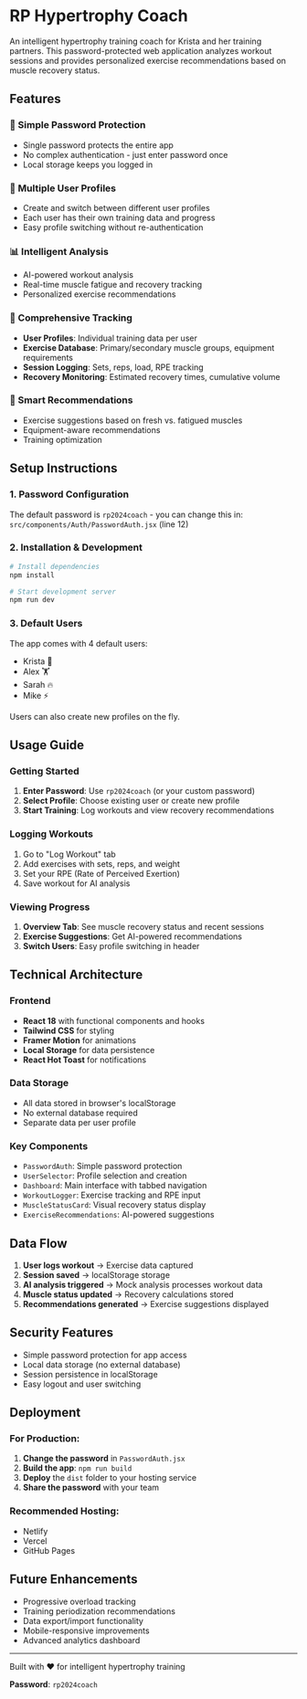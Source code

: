 # RP Hypertrophy Coach

An intelligent hypertrophy training coach for Krista and her training partners. This password-protected web application analyzes workout sessions and provides personalized exercise recommendations based on muscle recovery status.

## Features

### 🔐 Simple Password Protection
- Single password protects the entire app
- No complex authentication - just enter password once
- Local storage keeps you logged in

### 👥 Multiple User Profiles
- Create and switch between different user profiles
- Each user has their own training data and progress
- Easy profile switching without re-authentication

### 📊 Intelligent Analysis
- AI-powered workout analysis
- Real-time muscle fatigue and recovery tracking
- Personalized exercise recommendations

### 💪 Comprehensive Tracking
- **User Profiles**: Individual training data per user
- **Exercise Database**: Primary/secondary muscle groups, equipment requirements
- **Session Logging**: Sets, reps, load, RPE tracking
- **Recovery Monitoring**: Estimated recovery times, cumulative volume

### 🎯 Smart Recommendations
- Exercise suggestions based on fresh vs. fatigued muscles
- Equipment-aware recommendations
- Training optimization

## Setup Instructions

### 1. Password Configuration
The default password is `rp2024coach` - you can change this in:
`src/components/Auth/PasswordAuth.jsx` (line 12)

### 2. Installation & Development
```bash
# Install dependencies
npm install

# Start development server
npm run dev
```

### 3. Default Users
The app comes with 4 default users:
- Krista 💪
- Alex 🏋️
- Sarah 🔥
- Mike ⚡

Users can also create new profiles on the fly.

## Usage Guide

### Getting Started
1. **Enter Password**: Use `rp2024coach` (or your custom password)
2. **Select Profile**: Choose existing user or create new profile
3. **Start Training**: Log workouts and view recovery recommendations

### Logging Workouts
1. Go to "Log Workout" tab
2. Add exercises with sets, reps, and weight
3. Set your RPE (Rate of Perceived Exertion)
4. Save workout for AI analysis

### Viewing Progress
1. **Overview Tab**: See muscle recovery status and recent sessions
2. **Exercise Suggestions**: Get AI-powered recommendations
3. **Switch Users**: Easy profile switching in header

## Technical Architecture

### Frontend
- **React 18** with functional components and hooks
- **Tailwind CSS** for styling
- **Framer Motion** for animations
- **Local Storage** for data persistence
- **React Hot Toast** for notifications

### Data Storage
- All data stored in browser's localStorage
- No external database required
- Separate data per user profile

### Key Components
- `PasswordAuth`: Simple password protection
- `UserSelector`: Profile selection and creation
- `Dashboard`: Main interface with tabbed navigation
- `WorkoutLogger`: Exercise tracking and RPE input
- `MuscleStatusCard`: Visual recovery status display
- `ExerciseRecommendations`: AI-powered suggestions

## Data Flow
1. **User logs workout** → Exercise data captured
2. **Session saved** → localStorage storage
3. **AI analysis triggered** → Mock analysis processes workout data
4. **Muscle status updated** → Recovery calculations stored
5. **Recommendations generated** → Exercise suggestions displayed

## Security Features
- Simple password protection for app access
- Local data storage (no external database)
- Session persistence in localStorage
- Easy logout and user switching

## Deployment

### For Production:
1. **Change the password** in `PasswordAuth.jsx`
2. **Build the app**: `npm run build`
3. **Deploy** the `dist` folder to your hosting service
4. **Share the password** with your team

### Recommended Hosting:
- Netlify
- Vercel
- GitHub Pages

## Future Enhancements
- Progressive overload tracking
- Training periodization recommendations
- Data export/import functionality
- Mobile-responsive improvements
- Advanced analytics dashboard

---

Built with ❤️ for intelligent hypertrophy training

**Password**: `rp2024coach`